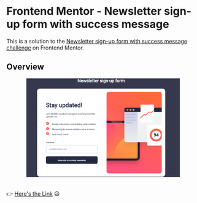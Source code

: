 # Frontend Mentor - Newsletter sign-up form with success message

This is a solution to the [Newsletter sign-up form with success message challenge](https://www.frontendmentor.io/challenges/newsletter-signup-form-with-success-message-3FC1AZbNrv) on Frontend Mentor.

## Overview

<div align=center><img src="./assets/images/solution-screenshot.png" width="400px"/></div>
</br>

:point_right: [Here's the Link](https://yahappylemon.github.io/frontend-mentor-practice/Newsletter-sign-up-form/index.html) :smiley:
